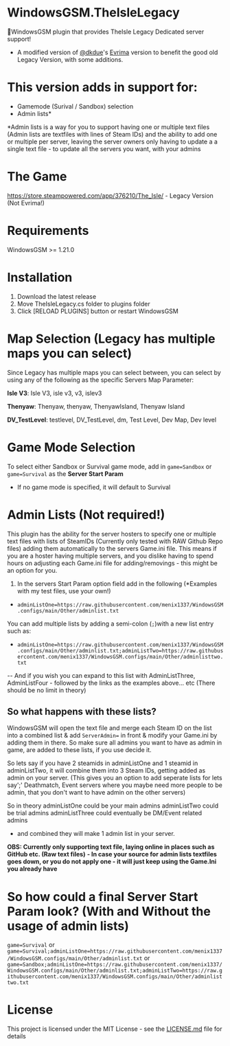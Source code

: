 # WindowsGSM.TheIsleLegacy

🧩WindowsGSM plugin that provides TheIsle Legacy Dedicated server support!

- A modified version of [@dkdue](https://www.github.com/dkdue)'s [Evrima](https://github.com/dkdue/WindowsGSM.TheIsle) version to benefit the good old Legacy Version, with some additions.

# This version adds in support for:

- Gamemode (Surival / Sandbox) selection
- Admin lists\*

\*Admin lists is a way for you to support having one or multiple text files (Admin lists are textfiles with lines of Steam IDs) and the ability to add one or multiple per server, leaving the server owners only having to update a a single text file - to update all the servers you want, with your admins

# The Game

https://store.steampowered.com/app/376210/The_Isle/ - Legacy Version (Not Evrima!)

# Requirements

WindowsGSM >= 1.21.0

# Installation

1. Download the latest release
2. Move TheIsleLegacy.cs folder to plugins folder
3. Click [RELOAD PLUGINS] button or restart WindowsGSM

# Map Selection (Legacy has multiple maps you can select)

Since Legacy has multiple maps you can select between, you can select by using any of the following as the specific Servers Map Parameter:

**Isle V3**: Isle V3, isle v3, v3, islev3

**Thenyaw**: Thenyaw, thenyaw, ThenyawIsland, Thenyaw Island

**DV_TestLevel**: testlevel, DV_TestLevel, dm, Test Level, Dev Map, Dev level

# Game Mode Selection

To select either Sandbox or Survival game mode, add in `game=Sandbox` or `game=Survival` as the **Server Start Param**

- If no game mode is specified, it will default to Survival

# Admin Lists (Not required!)

This plugin has the ability for the server hosters to specify one or multiple text files with lists of SteamIDs (Currently only tested with RAW Github Repo files) adding them automatically to the servers Game.ini file.
This means if you are a hoster having multiple servers, and you dislike having to spend hours on adjusting each Game.ini file for adding/removings - this might be an option for you.

1. In the servers Start Param option field add in the following (\*Examples with my test files, use your own!)

- `adminListOne=https://raw.githubusercontent.com/menix1337/WindowsGSM.configs/main/Other/adminlist.txt`

You can add multiple lists by adding a semi-colon (`;`)with a new list entry such as:

- `adminListOne=https://raw.githubusercontent.com/menix1337/WindowsGSM.configs/main/Other/adminlist.txt;adminListTwo=https://raw.githubusercontent.com/menix1337/WindowsGSM.configs/main/Other/adminlisttwo.txt`

-- And if you wish you can expand to this list with AdminListThree, AdminListFour - followed by the links as the examples above... etc (There should be no limit in theory)

## So what happens with these lists?

WindowsGSM will open the text file and merge each Steam ID on the list into a combined list & add `ServerAdmin=` in front & modify your Game.ini by adding them in there.
So make sure all admins you want to have as admin in game, are added to these lists, if you use decide it.

So lets say if you have 2 steamids in adminListOne and 1 steamid in adminListTwo, it will combine them into 3 Steam IDs, getting added as admin on your server.
(This gives you an option to add seperate lists for lets say';' Deathmatch, Event servers where you maybe need more people to be admin, that you don't want to have admin on the other servers)

So in theory adminListOne could be your main admins
adminListTwo could be trial admins
adminListThree could eventually be DM/Event related admins

- and combined they will make 1 admin list in your server.

**OBS: Currently only supporting text file, laying online in places such as GitHub etc. (Raw text files)**
**- In case your source for admin lists textfiles goes down, or you do not apply one - it will just keep using the Game.Ini you already have**

# So how could a final Server Start Param look? (With and Without the usage of admin lists)

`game=Survival` or
`game=Survival;adminListOne=https://raw.githubusercontent.com/menix1337/WindowsGSM.configs/main/Other/adminlist.txt` or
`game=Sandbox;adminListOne=https://raw.githubusercontent.com/menix1337/WindowsGSM.configs/main/Other/adminlist.txt;adminListTwo=https://raw.githubusercontent.com/menix1337/WindowsGSM.configs/main/Other/adminlisttwo.txt`

# License

This project is licensed under the MIT License - see the <a href="https://github.com/menix1337/WindowsGSM.TheIsleLegacy/blob/main/LICENSE">LICENSE.md</a> file for details
